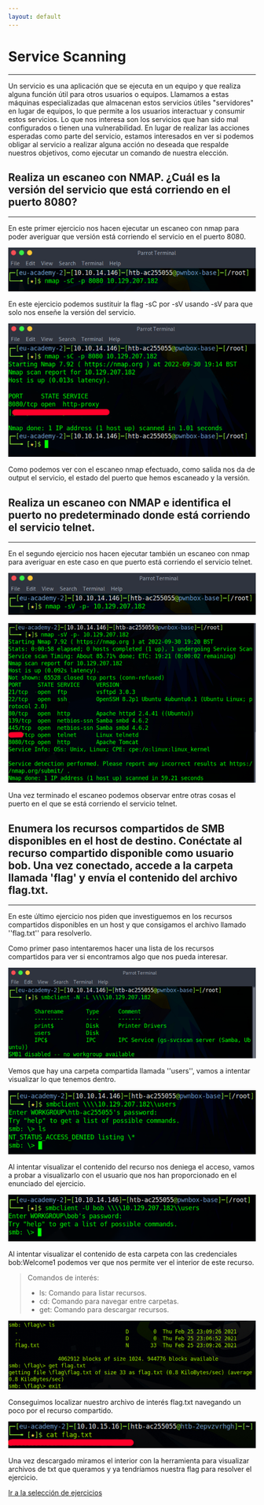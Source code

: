 ```yaml
---
layout: default
---
```


# Service Scanning
---
Un servicio es una aplicación que se ejecuta en un equipo y que realiza alguna función útil para otros usuarios o equipos. Llamamos a estas máquinas especializadas que almacenan estos servicios útiles "servidores" en lugar de equipos, lo que permite a los usuarios interactuar y consumir estos servicios. Lo que nos interesa son los servicios que han sido mal configurados o tienen una vulnerabilidad. En lugar de realizar las acciones esperadas como parte del servicio, estamos interesados ​​en ver si podemos obligar al servicio a realizar alguna acción no deseada que respalde nuestros objetivos, como ejecutar un comando de nuestra elección.

## Realiza un escaneo con NMAP. ¿Cuál es la versión del servicio que está corriendo en el puerto 8080?
---
En este primer ejercicio nos hacen ejecutar un escaneo con nmap para poder averiguar que versión está corriendo el servicio en el puerto 8080.

![comando nmap!](/assets/images/ServiceScanning/1_01.png "Escaneo básico de un puerto en específico con NMAP.")

En este ejercicio podemos sustituir la flag -sC por -sV usando -sV para que solo nos enseñe la versión del servicio.

![comando nmap!](/assets/images/ServiceScanning/1_02.png "Escaneo básico de un puerto en específico con NMAP.")

Como podemos ver con el escaneo nmap efectuado, como salida nos da de output el servicio, el estado del puerto que hemos escaneado y la versión.

## Realiza un escaneo con NMAP e identifica el puerto no predeterminado donde está corriendo el servicio telnet.
---
En el segundo ejercicio nos hacen ejecutar también un escaneo con nmap para averiguar en este caso en que puerto está corriendo el servicio telnet.

![comando nmap!](/assets/images/ServiceScanning/2_01.png "Escaneo completo de todos los puertos para averiguar en que puerto esta ejecutándose el servicio telnet.")

![comando nmap!](/assets/images/ServiceScanning/2_02.png "Resultado del escaneo anterior.")

Una vez terminado el escaneo podemos observar entre otras cosas el puerto en el que se está corriendo el servicio telnet.

## Enumera los recursos compartidos de SMB disponibles en el host de destino. Conéctate al recurso compartido disponible como usuario bob. Una vez conectado, accede a la carpeta llamada 'flag' y envía el contenido del archivo flag.txt.
---
En este último ejercicio nos piden que investiguemos en los recursos compartidos disponibles en un host y que consigamos el archivo llamado ''flag.txt'' para resolverlo.

Como primer paso intentaremos hacer una lista de los recursos compartidos para ver si encontramos algo que nos pueda interesar.

![comando smb recursos!](/assets/images/ServiceScanning/3_01.png "Listado de recursos compartidos.")

Vemos que hay una carpeta compartida llamada ''users'', vamos a intentar visualizar lo que tenemos dentro.

![comando smb login!](/assets/images/ServiceScanning/3_02.png "Inicio de sesión sin usuario en un recurso compartido en específico.")

Al intentar visualizar el contenido del recurso nos deniega el acceso, vamos a probar a visualizarlo con el usuario que nos han proporcionado en el enunciado del ejercicio.

![comando smb login!](/assets/images/ServiceScanning/3_03.png "Inicio de sesión a un recurso con un usuario en específico.")

Al intentar visualizar el contenido de esta carpeta con las credenciales bob:Welcome1 podemos ver que nos permite ver el interior de este recurso.

>Comandos de interés:
>
>- ls: Comando para listar recursos.
>- cd: Comando para navegar entre carpetas.
>- get: Comando para descargar recursos.

![exploración de recursos!](/assets/images/ServiceScanning/3_04.png "Exploración de un recurso y descarga de archivos.")

Conseguimos localizar nuestro archivo de interés flag.txt navegando un poco por el recurso compartido.

![flag obtenida!](/assets/images/ServiceScanning/3_05.png "Visualización de flag para resolver el ejercicio.")

Una vez descargado miramos el interior con la herramienta para visualizar archivos de txt que queramos y ya tendríamos nuestra flag para resolver el ejercicio.

[Ir a la selección de ejercicios](../GettingStarted.md)
